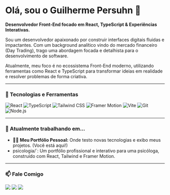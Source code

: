 # Olá, sou o Guilherme Persuhn 👋

**Desenvolvedor Front-End focado em React, TypeScript & Experiências Interativas.**

Sou um desenvolvedor apaixonado por construir interfaces digitais fluidas e impactantes. Com um background analítico vindo do mercado financeiro (Day Trading), trago uma abordagem focada e detalhista para o desenvolvimento de software.

Atualmente, meu foco é no ecossistema Front-End moderno, utilizando ferramentas como React e TypeScript para transformar ideias em realidade e resolver problemas de forma criativa.

---

### 🚀 Tecnologias e Ferramentas

![React](https://img.shields.io/badge/-React-61DAFB?style=for-the-badge&logo=react&logoColor=black)
![TypeScript](https://img.shields.io/badge/-TypeScript-3178C6?style=for-the-badge&logo=typescript&logoColor=white)
![Tailwind CSS](https://img.shields.io/badge/-Tailwind_CSS-38B2AC?style=for-the-badge&logo=tailwind-css&logoColor=white)
![Framer Motion](https://img.shields.io/badge/-Framer_Motion-E0F?style=for-the-badge&logo=framer&logoColor=white)
![Vite](https://img.shields.io/badge/-Vite-646CFF?style=for-the-badge&logo=vite&logoColor=white)
![Git](https://img.shields.io/badge/-Git-F05032?style=for-the-badge&logo=git&logoColor=white)
![Node.js](https://img.shields.io/badge/-Node.js-339933?style=for-the-badge&logo=node.js&logoColor=white)

---

### 🔭 Atualmente trabalhando em...

- 👨‍💻 **Meu Portfólio Pessoal:** Onde testo novas tecnologias e exibo meus projetos. (Você está aqui!)
-  psicologia/`: Um portfólio profissional e interativo para uma psicóloga, construído com React, Tailwind e Framer Motion.

---

### 📫 Fale Comigo

<a href="https://instagram.com/gui_hps" target="_blank"><img src="https://img.shields.io/badge/-Instagram-%23E4405F?style=for-the-badge&logo=instagram&logoColor=white" target="_blank"></a>
<a href="mailto:gpersuhn2704@gmail.com"><img src="https://img.shields.io/badge/-Gmail-%23333?style=for-the-badge&logo=gmail&logoColor=white" target="_blank"></a>
<a href="https://www.linkedin.com/in/guilherme-henrique-2a1999218" target="_blank"><img src="https://img.shields.io/badge/-LinkedIn-%230077B5?style=for-the-badge&logo=linkedin&logoColor=white" target="_blank"></a>
